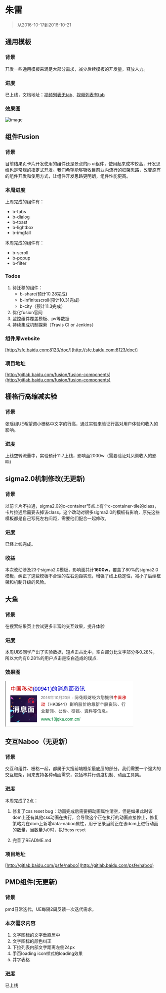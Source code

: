 # 朱雷

> 从2016-10-17到2016-10-21

## 通用模板

### 背景

开发一些通用模板来满足大部分需求，减少后续模板的开发量，释放人力。

### 进度

已上线，文档地址：[视频列表无tab](http://gitlab.baidu.com/psfe/schema/blob/master/tpls/sd_video.md)、[视频列表有tab](http://gitlab.baidu.com/psfe/schema/blob/master/tpls/sd_tab_video.md)

### 效果图

![image](http://gitlab.baidu.com/psfe/schema/raw/master/widgets/img/video/1.png)

## 组件Fusion

### 背景

目前结果页卡片开发使用的组件还是景点的js ui组件，使用起来成本较高，开发思维也是常规的指定式开发。我们希望能够吸收目前业内流行的框架思路，改变原有的组件开发和使用方式，让组件开发思路更明朗，组件性能更高。

### 本周进度

上周完成的组件有：

* b-tabs
* b-dialog
* b-toast
* b-lightbox
* b-imgfall

本周完成的组件有：

* b-scroll
* b-popup
* b-filter

### Todos

1. 待迁移的组件：
    * b-share(预计10.28完成)
    * b-infinitescroll(预计10.31完成)
    * b-city（预计11.3完成）
1. 优化fusion官网
1. 监控组件覆盖模板、pv等数据
1. 持续集成机制探索（Travis CI or Jenkins）

### 组件库website

[http://sfe.baidu.com:8123/doc/](http://sfe.baidu.com:8123/doc/)

### 项目地址

[http://gitlab.baidu.com/fusion/fusion-components](http://gitlab.baidu.com/fusion/fusion-components)

## 栅格行高缩减实验

### 背景

张瑶组UE希望调小栅格中文字的行高，通过实验来验证行高对用户体验和收入的影响。

### 进度

上线空转流量中，实验预计11.7上线，影响面2000w（需要验证对凤巢收入的影响）

## sigma2.0机制修改(无更新)

### 背景

以前卡片不拉通，sigma2.0的c-container节点上有个c-container-tile的class，卡片拉通后需要去掉该class。这个改动对很多sigma2.0的模板有影响，原先这些模板都是自己写死左右间距，需要他们配合一起修改。

### 进度

已经上线完成。

### 收益

本次改动涉及23个sigma2.0模板，影响面共计**1600w**，覆盖了80%的sigma2.0模板，纠正了这些模板不合理的左右边距实现，增强了线上稳定性，减小了后续框架和机制升级的风险。

## 大鱼

### 背景

在搜索结果页上尝试更多丰富的交互效果，提升体验

### 进度

本周UBS同学产出了实验数据，短点击占比中，空白部分比文字部分多0.28%，所以大约有0.28%的用户点击是空白造成的误点.

### 效果图 

![image](image/zhulei05/1.png)

## 交互Naboo（无更新）

### 背景

交互和组件、栅格一起，都属于大搜前端框架最底层的部分。我们需要一个强大的交互框架，用来支持各种动画需求，包括串并行调度机制、动画工具集。

### 进度

本周完成了2点：

1. 修复了css reset bug：动画完成后需要把动画属性清空，但是如果此时该dom上还有其他css动画在执行，会导致这个正在执行的动画直接停止，修复策略为在dom上新增data-naboo属性，用于记录当前正在该dom上进行动画的数量，当数量为0时，执行css reset

1. 完善了README.md

### 项目地址

[http://gitlab.baidu.com/psfe/naboo](http://gitlab.baidu.com/psfe/naboo)

## PMD组件(无更新)

### 背景

pmd日常迭代，UE每隔2周反馈一次迭代需求。

### 本次需求内容

1. 文字图标的文字垂直居中
1. 文字图标的颜色纠正
1. 下拉列表内部文字距离左侧24px
1. 手百loading icon样式的loading效果
1. 井字表格

### 进度

已上线


